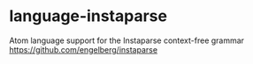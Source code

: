 # language-instaparse
Atom language support for the Instaparse context-free grammar https://github.com/engelberg/instaparse
